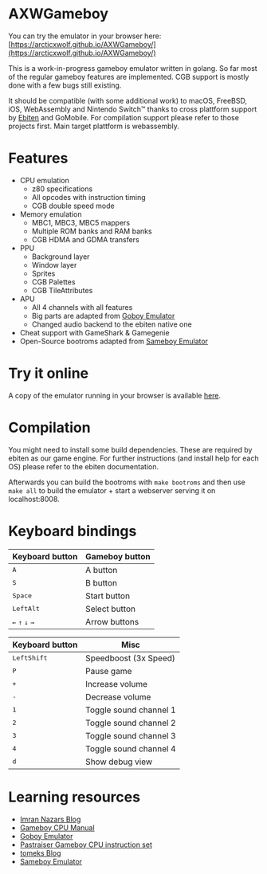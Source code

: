 # AXWGameboy

You can try the emulator in your browser here: [https://arcticxwolf.github.io/AXWGameboy/](https://arcticxwolf.github.io/AXWGameboy/)

This is a work-in-progress gameboy emulator written in golang. So far most of the regular gameboy features are implemented. CGB support is mostly done with a few bugs still existing.

It should be compatible (with some additional work) to macOS, FreeBSD, iOS, WebAssembly and Nintendo Switch™ thanks to cross plattform support by [Ebiten](https://github.com/hajimehoshi/ebiten) and GoMobile. For compilation support please refer to those projects first. Main target plattform is webassembly.

# Features

* CPU emulation
    * z80 specifications
    * All opcodes with instruction timing
    * CGB double speed mode
* Memory emulation
    * MBC1, MBC3, MBC5 mappers
    * Multiple ROM banks and RAM banks
    * CGB HDMA and GDMA transfers
* PPU
    * Background layer
    * Window layer
    * Sprites
    * CGB Palettes
    * CGB TileAttributes
* APU
    * All 4 channels with all features
    * Big parts are adapted from [Goboy Emulator](https://github.com/Humpheh/goboy)
    * Changed audio backend to the ebiten native one
* Cheat support with GameShark & Gamegenie
* Open-Source bootroms adapted from [Sameboy Emulator](https://github.com/LIJI32/SameBoy)

# Try it online

A copy of the emulator running in your browser is available [here](https://arcticxwolf.github.io/AXWGameboy/).

# Compilation

You might need to install some build dependencies. These are required by ebiten as our game engine. For further instructions (and install help for each OS) please refer to the ebiten documentation.

Afterwards you can build the bootroms with `make bootroms` and then use `make all` to build the emulator + start a webserver serving it on localhost:8008.

# Keyboard bindings

Keyboard button | Gameboy button
----------------|---------------
<kbd>A</kbd> | A button
<kbd>S</kbd> | B button
<kbd>Space</kbd> | Start button
<kbd>LeftAlt</kbd> | Select button
<kbd>&larr;</kbd> <kbd>&uarr;</kbd> <kbd>&darr;</kbd> <kbd>&rarr;</kbd> | Arrow buttons

Keyboard button | Misc
----------------|---------------
<kbd>LeftShift</kbd> | Speedboost (3x Speed)
<kbd>P</kbd> | Pause game
<kbd>+</kbd> | Increase volume
<kbd>-</kbd> | Decrease volume
<kbd>1</kbd> | Toggle sound channel 1
<kbd>2</kbd> | Toggle sound channel 2
<kbd>3</kbd> | Toggle sound channel 3
<kbd>4</kbd> | Toggle sound channel 4
<kbd>d</kbd> | Show debug view

# Learning resources

* [Imran Nazars Blog](https://imrannazar.com/GameBoy-Emulation-in-JavaScript)
* [Gameboy CPU Manual](http://marc.rawer.de/Gameboy/Docs/GBCPUman.pdf)
* [Goboy Emulator](https://github.com/Humpheh/goboy)
* [Pastraiser Gameboy CPU instruction set](https://www.pastraiser.com/cpu/gameboy/gameboy_opcodes.html)
* [tomeks Blog](https://blog.rekawek.eu/2017/02/09/coffee-gb/)
* [Sameboy Emulator](https://github.com/LIJI32/SameBoy)